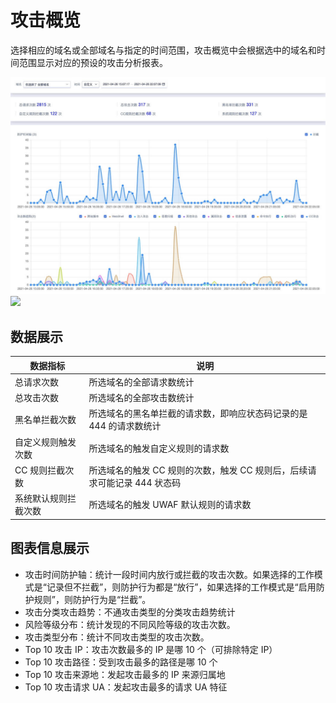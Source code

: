 # 攻击概览

选择相应的域名或全部域名与指定的时间范围，攻击概览中会根据选中的域名和时间范围显示对应的预设的攻击分析报表。

![](/images/attack_analysis-get_report_1.jpg)
![](/images/attack_analysis-get_report_2.jpg)

## 数据展示

|数据指标|说明|
|-|-|
|总请求次数|所选域名的全部请求数统计|
|总攻击次数|所选域名的全部攻击数统计|
|黑名单拦截次数|所选域名的黑名单拦截的请求数，即响应状态码记录的是 444 的请求数统计|
|自定义规则触发次数|所选域名的触发自定义规则的请求数|
|CC 规则拦截次数|所选域名的触发 CC 规则的次数，触发 CC 规则后，后续请求可能记录 444 状态码|
|系统默认规则拦截次数|所选域名的触发 UWAF 默认规则的请求数|

## 图表信息展示

- 攻击时间防护轴：统计一段时间内放行或拦截的攻击次数。如果选择的工作模式是“记录但不拦截”，则防护行为都是“放行”，如果选择的工作模式是“启用防护规则”，则防护行为是“拦截”。
- 攻击分类攻击趋势：不通攻击类型的分类攻击趋势统计
- 风险等级分布：统计发现的不同风险等级的攻击次数。
- 攻击类型分布：统计不同攻击类型的攻击次数。
- Top 10 攻击 IP：攻击次数最多的 IP 是哪 10 个（可排除特定 IP）
- Top 10 攻击路径：受到攻击最多的路径是哪 10 个
- Top 10 攻击来源地：发起攻击最多的 IP 来源归属地
- Top 10 攻击请求 UA：发起攻击最多的请求 UA 特征
